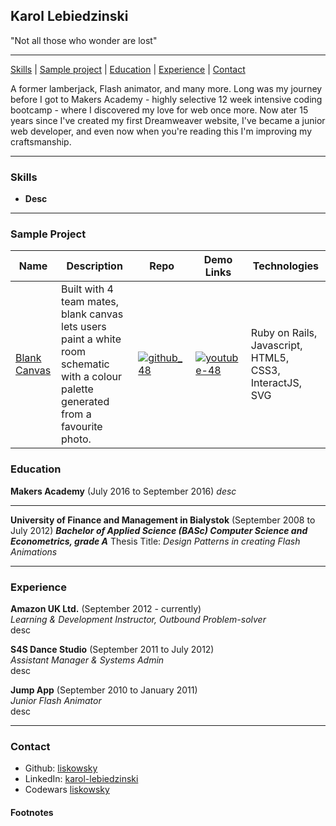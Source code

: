 ## Karol Lebiedzinski

"Not all those who wonder are lost"
***
[Skills](#skills) | [Sample project](#project) | [Education](#education) | [Experience](#experience) | [Contact](#contact)

A former lamberjack, Flash animator, and many more. Long was my journey before I got to Makers Academy - highly selective 12 week intensive coding bootcamp - where I discovered my love for web once more. Now ater 15 years since I've created my first Dreamweaver website, I've became a junior web developer, and even now when you're reading this I'm improving my craftsmanship.

***

### <a name="skills">Skills</a>

- **Desc**

***

### <a name="project">Sample Project</a>
Name | Description | Repo | Demo Links | Technologies
--- | --- | --- | --- | ---
[Blank Canvas][1] | Built with 4 team mates, blank canvas lets users paint a white room schematic with a colour palette generated from a favourite photo. | [![github_48](https://cloud.githubusercontent.com/assets/12953472/18687862/de8df31e-7f79-11e6-937c-f20c0e0ee2b4.png)][1] | [![youtube-48](https://cloud.githubusercontent.com/assets/12953472/18688443/6021e65e-7f7c-11e6-9479-6ad58e3ab834.png)][2] | Ruby on Rails, Javascript, HTML5, CSS3, InteractJS, SVG


### <a name="skills">Education</a>

**Makers Academy** (July 2016 to September 2016)
*desc*

***

**University of Finance and Management in Bialystok** (September 2008 to July 2012)
***Bachelor of Applied Science (BASc) Computer Science and Econometrics, grade A***
Thesis Title: *Design Patterns in creating Flash Animations*

***

### <a name="experience">Experience</a>

**Amazon UK Ltd.** (September 2012 - currently)    
*Learning & Development Instructor, Outbound Problem-solver*   
desc

**S4S Dance Studio** (September 2011 to July 2012)   
*Assistant Manager & Systems Admin*  
desc

**Jump App** (September 2010 to January 2011)   
*Junior Flash Animator*  
desc

***

### <a name="contact">Contact</a>
- Github: [liskowsky](https://github.com/liskowsky)
- LinkedIn: [karol-lebiedzinski](www.linkedin.com/in/karol-lebiedzinski)
- Codewars [liskowsky](http://www.codewars.com/users/liskowsky)

#### Footnotes

[1]: https://github.com/hannako/blank_canvas
[2]: https://vimeo.com/183908628
